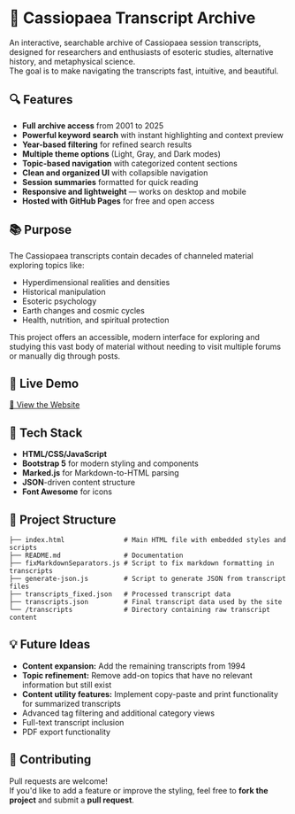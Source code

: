 # 🌌 Cassiopaea Transcript Archive

An interactive, searchable archive of Cassiopaea session transcripts, designed for researchers and enthusiasts of esoteric studies, alternative history, and metaphysical science.  
The goal is to make navigating the transcripts fast, intuitive, and beautiful.

## 🔍 Features

- **Full archive access** from 2001 to 2025
- **Powerful keyword search** with instant highlighting and context preview
- **Year-based filtering** for refined search results
- **Multiple theme options** (Light, Gray, and Dark modes)
- **Topic-based navigation** with categorized content sections
- **Clean and organized UI** with collapsible navigation
- **Session summaries** formatted for quick reading
- **Responsive and lightweight** — works on desktop and mobile
- **Hosted with GitHub Pages** for free and open access

## 📚 Purpose

The Cassiopaea transcripts contain decades of channeled material exploring topics like:
- Hyperdimensional realities and densities
- Historical manipulation
- Esoteric psychology
- Earth changes and cosmic cycles
- Health, nutrition, and spiritual protection

This project offers an accessible, modern interface for exploring and studying this vast body of material without needing to visit multiple forums or manually dig through posts.

## 🚀 Live Demo

[🔗 View the Website](https://omeryilmazlar.github.io/Cassiopaean-Transcripts-Summaries/)

## 🧩 Tech Stack

- **HTML/CSS/JavaScript**
- **Bootstrap 5** for modern styling and components
- **Marked.js** for Markdown-to-HTML parsing
- **JSON**-driven content structure
- **Font Awesome** for icons

## 📁 Project Structure
```
├── index.html               # Main HTML file with embedded styles and scripts
├── README.md                # Documentation
├── fixMarkdownSeparators.js # Script to fix markdown formatting in transcripts
├── generate-json.js         # Script to generate JSON from transcript files
├── transcripts_fixed.json   # Processed transcript data
├── transcripts.json         # Final transcript data used by the site
└── /transcripts             # Directory containing raw transcript content
```
## 💡 Future Ideas

- **Content expansion:** Add the remaining transcripts from 1994
- **Topic refinement:** Remove add-on topics that have no relevant information but still exist
- **Content utility features:** Implement copy-paste and print functionality for summarized transcripts
- Advanced tag filtering and additional category views
- Full-text transcript inclusion
- PDF export functionality

## 🤝 Contributing

Pull requests are welcome!  
If you'd like to add a feature or improve the styling, feel free to **fork the project** and submit a **pull request**.